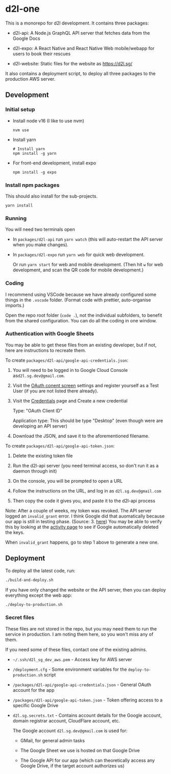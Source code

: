 # d2l-one

This is a monorepo for d2l development. It contains three packages:

- d2l-api: A Node.js GraphQL API server that fetches data from the Google Docs

- d2l-expo: A React Native and React Native Web mobile/webapp for users to book their rescues

- d2l-website: Static files for the website as https://d2l.sg/

It also contains a deployment script, to deploy all three packages to the production AWS server.

## Development

### Initial setup

- Install node v16 (I like to use nvm)

  ```
  nvm use
  ```

- Install yarn

  ```
  # Install yarn
  npm install -g yarn
  ```

- For front-end development, install expo

  ```
  npm install -g expo
  ```

### Install npm packages

This should also install for the sub-projects.

```
yarn install
```

### Running

You will need two terminals open

- In `packages/d2l-api` run `yarn watch` (this will auto-restart the API server when you make changes).

- In `packages/d2l-expo` run `yarn web` for quick web development.

  Or run `yarn start` for web and mobile development. (Then hit `w` for web development, and scan the QR code for mobile development.)

### Coding

I recommend using VSCode because we have already configured some things in the `.vscode` folder. (Format code with prettier, auto-organise imports.)

Open the repo root folder (`code .`), not the individual subfolders, to benefit from the shared configuration. You can do all the coding in one window.

### Authentication with Google Sheets

You may be able to get these files from an existing developer, but if not, here are instructions to recreate them.

To create `packages/d2l-api/google-api-credentials.json`:

1. You will need to be logged in to Google Cloud Console as`d2l.sg.dev@gmail.com`.

2. Visit the [OAuth conent screen](https://console.cloud.google.com/apis/credentials/consent?project=d2l-one-334008) settings and register yourself as a Test User (if you are not listed there already).

3. Visit the [Credentials](https://console.cloud.google.com/apis/credentials?project=d2l-one-334008) page and Create a new credential

   Type: "OAuth Client ID"

   Application type: This should be type "Desktop" (even though were are developing an API server)

4. Download the JSON, and save it to the aforementioned filename.

To create `packages/d2l-api/google-api-token.json`:

1. Delete the existing token file

2. Run the d2l-api server (you need terminal access, so don't run it as a daemon through init)

3. On the console, you will be prompted to open a URL

4. Follow the instructions on the URL, and log in as `d2l.sg.dev@gmail.com`

5. Then copy the code it gives you, and paste it to the d2l-api process

Note: After a couple of weeks, my token was revoked. The API server logged an `invalid_grant` error. I think Google did that auomatically because our app is still in testing phase. (Source: 3. [here](https://stackoverflow.com/a/67456685)) You may be able to verify this by looking at the [activity page](https://console.cloud.google.com/home/activity) to see if Google automatically deleted the keys.

When `invalid_grant` happens, go to step 1 above to generate a new one.

## Deployment

To deploy all the latest code, run:

```bash
./build-and-deploy.sh
```

If you have only changed the website or the API server, then you can deploy everything except the web app:

```bash
./deploy-to-production.sh
```

### Secret files

These files are not stored in the repo, but you may need them to run the service in production. I am noting them here, so you won't miss any of them.

If you need some of these files, contact one of the existing admins.

- `~/.ssh/d2l_sg_dev_aws.pem` - Access key for AWS server

- `/deployment.cfg` - Some environment variables for the `deploy-to-production.sh` script

- `/packages/d2l-api/google-api-credentials.json` - General OAuth account for the app

- `/packages/d2l-api/google-api-token.json` - Token offering access to a specific Google Drive

- `d2l.sg.secrets.txt` - Contains account details for the Google account, domain registrar account, CloudFlare account, etc.

  The Google account `d2l.sg.dev@gmail.com` is used for:

  - GMail, for general admin tasks

  - The Google Sheet we use is hosted on that Google Drive

  - The Google API for our app (which can theoretically access any Google Drive, if the target account authorizes us)
